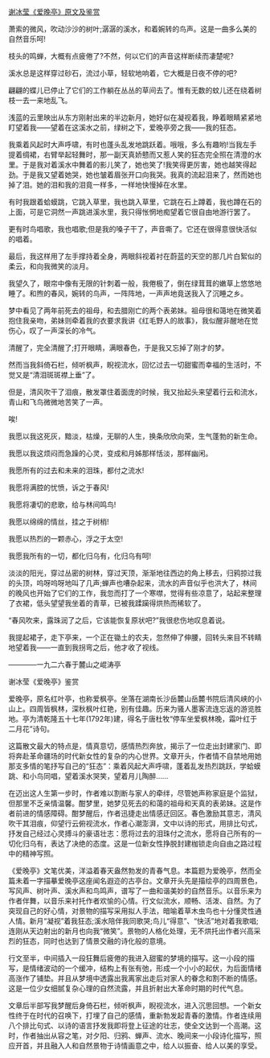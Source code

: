 [谢冰莹《爱晚亭》原文及鉴赏](https://www.vrrw.net/wx/8907.html)

萧索的微风，吹动沙沙的树叶;潺潺的溪水，和着婉转的鸟声。这是一曲多么美的自然音乐呵!

枝头的鸣蝉，大概有点疲倦了?不然，何以它们的声音这样断续而凄楚呢?

溪水总是这样穿过砂石，流过小草，轻软地响着，它大概是日夜不停的吧?

翩翩的蝶儿已停止了它们的工作躺在丛丛的草间去了。惟有无数的蚊儿还在绕着树枝一去一来地乱飞。

浅蓝的云里映出从东方刚射出来的半边新月，她好似在凝视着我，睁着眼睛紧紧地盯望着我——望着在这溪水之前，绿树之下，爱晚亭旁之我——我的狂态。



我乘着风起时大声呼啸，有时也蓬头乱发地跳跃着。哦哦，多么有趣哟!当我左手提着绸裙，右臂举起轻舞时，那一副天真娇戆而又惹人笑的狂态完全照在清澄的水里。于是我对着溪水中舞着的影儿笑了，她也笑了!我笑得更厉害，她也越笑得起劲。于是我又望着她哭，她也皱着眉张开口向我哭。我真的流起泪来了，然而她也掉了泪。她的泪和我的泪竟一样多，一样地快慢掉在水里。

有时我跟着蛤蟆跳，它跳入草里，我也跳入草里，它跳在石上蹲着，我也蹲在石的上面，可是它洞然一声跳进溪水里，我只得怅惘地痴望着它很自由地游行罢了。

更有时鸟唱歌，我也唱歌;但是我的嗓子干了，声音嘶了。它还在很得意很快活似的唱着。

最后，我这样用了左手撑持着全身，两眼斜视着衬在蔚蓝的天空的那几片白絮似的柔云，和向我微笑的淡月。

我望久了，眼帘中像有无限的针刺着一般，我倦极了，倒在绿茸茸的嫩草上悠悠地睡了。和煦的春风，婉转的鸟声，一阵阵地，一声声地竟送我入了沉睡之乡。

梦中看见了两年前死去的祖母，和去腊刚亡的两个表弟妹。祖母很和蔼地在微笑着抱住我亲吻，弟妹则牵着我的衣要求我讲《红毛野人的故事》，我似醒非醒地在觉伤心，叹了一声深长的冷气。

清醒了，完全清醒了;打开眼睛，满眼春色，于是我又忘掉了刚才的梦。

然而当我斜倚石栏，倾听枫声，睨视流水，回忆过去一切甜蜜而幸福的生活时，不觉又是“清泪斑斑襟上垂”了。

但是，清风吹干了泪痕，散发罩住着面庞的时候，我又抬起头来望着行云和流水，青山和飞鸟微微地苦笑了一声。

唉!

我愿以我这死灰，黯淡，枯燥，无聊的人生，换条欣欣向荣，生气蓬勃的新生命。

我愿以我这烦闷而急躁的心灵，变成和月姊那样恬淡，那样幽闲。

我愿所有的过去和未来的泪珠，都付之流水!

我愿将满腔的忧愤，诉之于春风!

我愿将凄切的悲歌，给与林间鸣鸟!

我愿以绵绵的情丝，挂之于树梢!

我愿以热烈的一颗赤心，浮之于太空!

我愿我所有的一切，都化归乌有，化归乌有呵!

淡淡的阳光，穿过丛密的树林，穿过天顶，渐渐地往西边的角上移去，归鸦掠过我的头顶，呜呀呜呀地叫了几声;蝉声也嘈杂起来，流水的声音似乎也洪大了，林间的晚风也开始了它们的工作，我忽而打了一个寒噤，觉得有些凉意了，站起来整理了衣裙，低头望望我坐着的青草，已被我蹂躏得烘热而稀软了。

“春风吹来，露珠润了之后，它该能恢复原状吧?”我很悲伤地叹息着说。

我提起裙子，走下亭来，一个正在锄土的农夫，忽然伸了伸腰，回转头来目不转睛地望着我——一直到我拐弯之后，他才收了视线。

————一九二六春于麓山之崐涛亭

谢冰莹《爱晚亭》鉴赏

爱晚亭，原名红叶亭，也称爱枫亭。坐落在湖南长沙岳麓山岳麓书院后清风峡的小山上。四周皆枫林，深秋枫叶红艳，别有佳趣。历来为骚人墨客流连忘返的游览胜地。亭为清乾隆五十七年(1792年)建，得名于唐杜牧“停车坐爱枫林晚，霜叶红于二月花”诗句。

这篇散文最大的特点是，情真意切，感情热烈奔放，揭示了一位走出封建家门、即将奔赴革命疆场的时代新女性的复杂的内心世界。文章开头，作者情不自禁地用她那支多情的笔抒写自己的“狂态”：乘着风起大声呼啸，蓬着乱发热烈跳跃，学蛤蟆跳、和小鸟同唱，望着溪水哭笑，望着月儿陶醉……

在迈出这人生第一步时，作者难以割断与家人的牵绊，尽管她声称家庭是个监狱，但那里不乏亲情温馨。酣梦里，她梦见死去的和蔼的祖母和天真的表弟妹。这是作者前进的情感障碍。酣梦醒后，作者迅捷走出情感迂回区。春色激励其意志，清风吹干其泪痕，仰望行云俯视流水，作者心潮澎湃，文中以诗的形式，用排比句式，抒发自己经过心灵搏斗的豪语壮志：愿将过去的泪珠付之流水，愿将自己所有的一切化归乌有，表达了决绝的态度。这是一位新女性挣脱封建枷锁走向自由之路过程中的精神写照。

《爱晚亭》文笔优美，洋溢着春天盎然勃发的青春气息。本篇题为爱晚亭，然而全篇未着一字描摹爱晚亭这座闻名遐迩的古亭台。文章开头先是描绘亭的四周景色，写风声、树叶声、溪水声和鸟鸣声，谱写了一曲和谐美妙的自然音乐。以音乐来为作者伴舞，以音乐来衬托作者欢愉的心情。行文似流水，顺畅、活泼、自然。为了突现自己的好心情，对景物的描写采用拟人手法，暗喻着草木虫鸟也十分懂灵性通人情。新月“凝视”着我狂态;溪水陪伴我同歌哭;鸟儿“得意”、“快活”地对着我歌唱;连刚从天边射出的新月也向我“微笑”。景物的人格化处理，无不烘托出作者兴高采烈的狂态，同时也达到了情景交融的诗化般的意境。

行文至半，中间插入一段狂舞后疲倦的我进入甜蜜的梦境的描写。这一小段的描写，是情绪波动的一个缓冲，结构上有张有弛，形成一个小小的起伏，为后面情绪高涨作了铺垫。并且从梦境中透露出我离家出走后对家人的眷念和割不断的情感。这是一位少女细腻复杂心理的自然流露，并且折射出大革命时期的时代气息。

文章后半部写我梦醒后身倚石栏，倾听枫声，睨视流水，进入沉思回想。一个新女性终于在时代的召唤下，打埋了自己的感情，重新勃发起青春的激情。作者连续用八个排比句式、以诗的语言抒发我即将登上征途的壮志，使全文达到一个高潮。这时，作者抽出从容之笔，对夕阳、归鸦、蝉声、流水、晚间来一小段诗化描写，照应开首，并且融入人和自然景物于诗情画意之中，给人以振奋、给人以美的享受。

